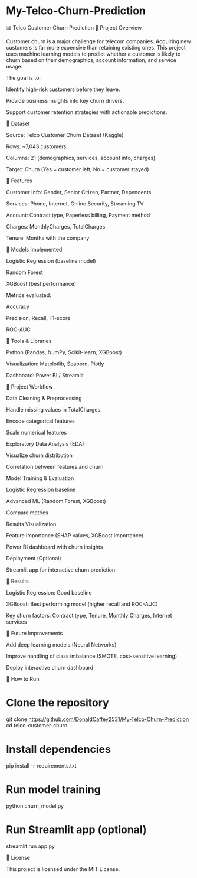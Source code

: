 # My-Telco-Churn-Prediction

📊 Telco Customer Churn Prediction
🔹 Project Overview

Customer churn is a major challenge for telecom companies. Acquiring new customers is far more expensive than retaining existing ones. This project uses machine learning models to predict whether a customer is likely to churn based on their demographics, account information, and service usage.

The goal is to:

Identify high-risk customers before they leave.

Provide business insights into key churn drivers.

Support customer retention strategies with actionable predictions.

🔹 Dataset

Source: Telco Customer Churn Dataset (Kaggle)

Rows: ~7,043 customers

Columns: 21 (demographics, services, account info, charges)

Target: Churn (Yes = customer left, No = customer stayed)

🔹 Features

Customer Info: Gender, Senior Citizen, Partner, Dependents

Services: Phone, Internet, Online Security, Streaming TV

Account: Contract type, Paperless billing, Payment method

Charges: MonthlyCharges, TotalCharges

Tenure: Months with the company

🔹 Models Implemented

Logistic Regression (baseline model)

Random Forest

XGBoost (best performance)

Metrics evaluated:

Accuracy

Precision, Recall, F1-score

ROC-AUC

🔹 Tools & Libraries

Python (Pandas, NumPy, Scikit-learn, XGBoost)

Visualization: Matplotlib, Seaborn, Plotly

Dashboard: Power BI / Streamlit

🔹 Project Workflow

Data Cleaning & Preprocessing

Handle missing values in TotalCharges

Encode categorical features

Scale numerical features

Exploratory Data Analysis (EDA)

Visualize churn distribution

Correlation between features and churn

Model Training & Evaluation

Logistic Regression baseline

Advanced ML (Random Forest, XGBoost)

Compare metrics

Results Visualization

Feature importance (SHAP values, XGBoost importance)

Power BI dashboard with churn insights

Deployment (Optional)

Streamlit app for interactive churn prediction

🔹 Results

Logistic Regression: Good baseline

XGBoost: Best performing model (higher recall and ROC-AUC)

Key churn factors: Contract type, Tenure, Monthly Charges, Internet services

🔹 Future Improvements

Add deep learning models (Neural Networks)

Improve handling of class imbalance (SMOTE, cost-sensitive learning)

Deploy interactive churn dashboard

🔹 How to Run
# Clone the repository
git clone https://github.com/DonaldCaffey2531/My-Telco-Churn-Prediction
cd telco-customer-churn

# Install dependencies
pip install -r requirements.txt

# Run model training
python churn_model.py

# Run Streamlit app (optional)
streamlit run app.py

🔹 License

This project is licensed under the MIT License.
